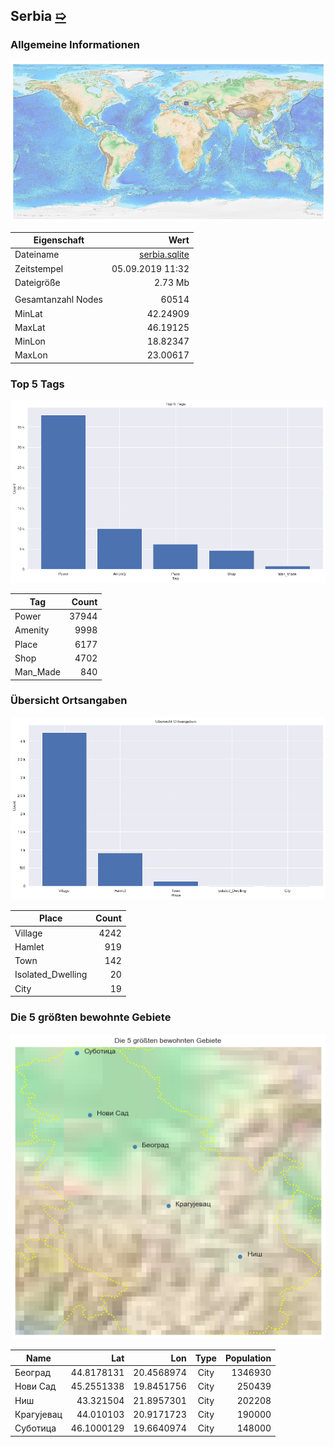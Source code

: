 ## Serbia [&#10159;](serbia.sqlite)

### Allgemeine Informationen

![Overview](./Images/serbia_overview.png)

|Eigenschaft|Wert|
|-|-:|
Dateiname|[serbia.sqlite](serbia.sqlite)|
Zeitstempel|05.09.2019 11:32|
Dateigr&ouml;&szlig;e|2.73 Mb|
|||
Gesamtanzahl Nodes|60514|
|MinLat|42.24909|
|MaxLat|46.19125|
|MinLon|18.82347|
|MaxLon|23.00617|

### Top 5 Tags

![Tags](./Images/serbia_tags.png)

|Tag|Count|
|-|-:|
|Power|37944|
|Amenity|9998|
|Place|6177|
|Shop|4702|
|Man_Made|840|

### &Uuml;bersicht Ortsangaben

![Places](./Images/serbia_places.png)

|Place|Count|
|-|-:|
|Village|4242|
|Hamlet|919|
|Town|142|
|Isolated_Dwelling|20|
|City|19|

### Die 5 gr&ouml;&szlig;ten bewohnte Gebiete

![Places](./Images/serbia_topplaces.png)

|Name|Lat|Lon|Type|Population|
|----|--:|--:|:--:|---------:|
|Београд|44.8178131|20.4568974|City|1346930|
|Нови Сад|45.2551338|19.8451756|City|250439|
|Ниш|43.321504|21.8957301|City|202208|
|Крагујевац|44.010103|20.9171723|City|190000|
|Суботица|46.1000129|19.6640974|City|148000|
